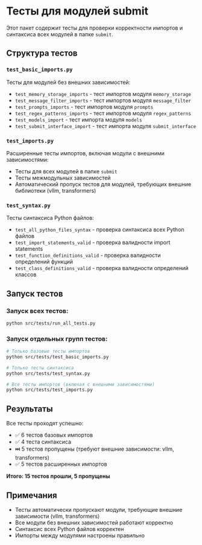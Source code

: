 # Тесты для модулей submit

Этот пакет содержит тесты для проверки корректности импортов и синтаксиса всех модулей в папке `submit`.

## Структура тестов

### `test_basic_imports.py`
Тесты для модулей без внешних зависимостей:
- `test_memory_storage_imports` - тест импортов модуля `memory_storage`
- `test_message_filter_imports` - тест импортов модуля `message_filter`
- `test_prompts_imports` - тест импортов модуля `prompts`
- `test_regex_patterns_imports` - тест импортов модуля `regex_patterns`
- `test_models_import` - тест импорта модуля `models`
- `test_submit_interface_import` - тест импорта модуля `submit_interface`

### `test_imports.py`
Расширенные тесты импортов, включая модули с внешними зависимостями:
- Тесты для всех модулей в папке `submit`
- Тесты межмодульных зависимостей
- Автоматический пропуск тестов для модулей, требующих внешние библиотеки (vllm, transformers)

### `test_syntax.py`
Тесты синтаксиса Python файлов:
- `test_all_python_files_syntax` - проверка синтаксиса всех Python файлов
- `test_import_statements_valid` - проверка валидности import statements
- `test_function_definitions_valid` - проверка валидности определений функций
- `test_class_definitions_valid` - проверка валидности определений классов

## Запуск тестов

### Запуск всех тестов:
```bash
python src/tests/run_all_tests.py
```

### Запуск отдельных групп тестов:
```bash
# Только базовые тесты импортов
python src/tests/test_basic_imports.py

# Только тесты синтаксиса
python src/tests/test_syntax.py

# Все тесты импортов (включая с внешними зависимостями)
python src/tests/test_imports.py
```

## Результаты

Все тесты проходят успешно:
- ✅ 6 тестов базовых импортов
- ✅ 4 теста синтаксиса
- ⏭️ 5 тестов пропущены (требуют внешние зависимости: vllm, transformers)
- ✅ 5 тестов расширенных импортов

**Итого: 15 тестов прошли, 5 пропущены**

## Примечания

- Тесты автоматически пропускают модули, требующие внешние зависимости (vllm, transformers)
- Все модули без внешних зависимостей работают корректно
- Синтаксис всех Python файлов корректен
- Импорты между модулями настроены правильно

